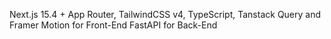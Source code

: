 Next.js 15.4 + App Router, TailwindCSS v4, TypeScript, Tanstack Query and Framer Motion for Front-End
FastAPI for Back-End
